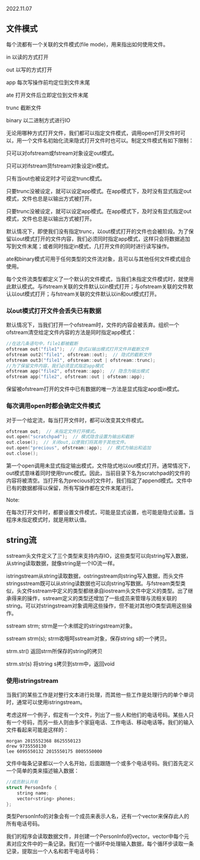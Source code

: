 2022.11.07



## 文件模式
每个流都有一个关联的文件模式(file mode)，用来指出如何使用文件。

in   以读的方式打开

out  以写的方式打开

app  每次写操作前均定位到文件末尾

ate  打开文件后立即定位到文件末尾

trunc  截断文件

binary  以二进制方式进行IO

无论用哪种方式打开文件，我们都可以指定文件模式，调用open打开文件时可以，用一个文件名初始化流来隐式打开文件时也可以。制定文件模式有如下限制：

只可以对ofstream或fstream对象设定out模式。

只可以对ifstream货fstream对象设定in模式。

只有当out也被设定时才可设定trunc模式。

只要trunc没被设定，就可以设定app模式。在app模式下，及时没有显式指定out模式，文件也总是以输出方式被打开。

只要trunc没被设定，就可以设定app模式。在app模式下，及时没有显式指定out模式，文件也总是以输出方式被打开。

默认情况下，即使我们没有指定trunc，以out模式打开的文件也会被阶段。为了保留以out模式打开的文件内容，我们必须同时指定app模式，这样只会将数据追加写到文件末尾；或者同时指定in模式，几打开文件的同时进行读写操作。

ate和binary模式可用于任何类型的文件流对象，且可以与其他任何文件模式组合使用。

每个文件流类型都定义了一个默认的文件模式，当我们未指定文件模式时，就使用此默认模式。与ifstream关联的文件默认以in模式打开；与ofstream关联的文件默认以out模式打开；与fstream关联的文件默认以in和out模式打开。

### 以out模式打开文件会丢失已有数据
默认情况下，当我们打开一个ofstream时，文件的内容会被丢弃。组织一个ofstream清空给定文件内容的方法是同时指定app模式：

```c++
//在这几条语句中，file1都被截断
ofstream out("file1");  // 隐式以输出模式打开文件并截断文件
ofstream out2("file1", ofstream::out);  // 隐式的截断文件
ofstream out3("file1", ofstream::out | ofstream::trunc);
//为了保留文件内容，我们必须显式指定app模式
ofstream app("file2", ofstream::app);  // 隐含为输出模式
ofstream app("file2", ofstream::out | ofsteam::app);
```

保留被ofstream打开的文件中已有数据的唯一方法是显式指定app或in模式。

### 每次调用open时都会确定文件模式
对于一个给定流，每当打开文件时，都可以改变其文件模式。

```c++
ofstream out;  // 未指定文件打开模式。
out.open("scratchpad");  // 模式隐含设置为输出和截断
out.close();  // 关闭out,以便我们将其用于其他文件。
out.open("precious", ofstream::app);  // 模式为输出和追加
out.close();
```

第一个open调用未显式指定输出模式，文件隐式地以out模式打开。通常情况下，out模式意味着同时使用trunc模式。因此，当前目录下名为scratchpad的文件的内容将被清空。当打开名为precious的文件时，我们指定了append模式。文件中已有的数据都得以保留，所有写操作都在文件末尾进行。

Note:

在每次打开文件时，都要设置文件模式，可能是显式设置，也可能是隐式设置。当程序未指定模式时，就是用默认值。

## string流
sstream头文件定义了三个类型来支持内存IO，这些类型可以向string写入数据，从string读取数据，就像string是一个IO流一样。

istringstream从string读取数据，ostringstream向string写入数据，而头文件stringsstream既可以从string读数据也可以向string写数据。与fstream类型类似，头文件sstream中定义的类型都继承自iostream头文件中定义的类型。出了继承得来的操作，sstream定义的类型还增加了一些成员来管理与流相关联的string。可以对stringstream对象调用这些操作，但不能对其他IO类型调用这些操作。

sstream strm;  strm是一个未绑定的stringstream对象。

sstream strm(s);  strm收哦呵sstream对象，保存string s的一个拷贝。

strm.str()  返回strm所保存的string的拷贝

strm.str(s)  将string s拷贝到strm中，返回void

### 使用istringstream
当我们的某些工作是对整行文本进行处理，而其他一些工作是处理行内的单个单词时，通常可以使用istringstream。

考虑这样一个例子，假定有一个文件，列出了一些人和他们的电话号码。某些人只有一个号码，而另一些人则由多个家庭电话、工作电话、移动电话等。我们的输入文件看起来可能是这样的：

```
morgan 2015552368 8625550123
drew 9735550130
lee 6095550132 2015550175 8005550000
```

文件中每条记录都以一个人名开始，后面跟随一个或多个电话号码。我们首先定义一个简单的类来描述输入数据：

```c++
//成员默认共有
struct PersonInfo {
    string name;
    vector<string> phones;
};
```
类型PersonInfo的对象会有一个成员来表示人名，还有一个vector来保存此人的所有电话号码。

我们的程序会读取数据文件，并创建一个PersonInfo的vector。vector中每个元素对应文件中的一条记录。我们在一个循环中处理输入数据，每个循环步读取一条记录，提取出一个人名和若干电话号码：